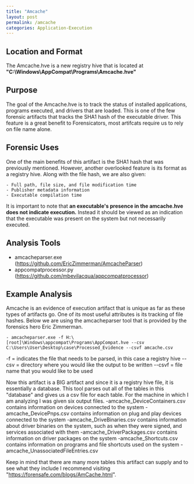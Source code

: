 ```yaml
---
title: "Amcache"
layout: post
permalink: /amcache
categories: Application-Execution
---
```

## Location and Format

The Amcache.hve is a new registry hive that is located at **"C:\Windows\AppCompat\Programs\Amcache.hve"**

## Purpose

The goal of the Amcache.hve is to track the status of installed applications, programs executed, and drivers that are loaded. This is one of the few forensic artifacts that tracks the SHA1 hash of the executable driver. This feature is a great benefit to Forensicators, most artifcats require us to rely on file name alone.

## Forensic Uses

One of the main benefits of this artifact is the SHA1 hash that was previously mentioned. However, another overlooked feature is its format as a registry hive. Along with the file hash, we are also given:

    - Full path, file size, and file modification time
    - Publisher metadata information
    - Executable compilation time

It is important to note that **an executable's presence in the amcache.hve does not indicate execution.** Instead it should be viewed as an indication that the executable was present on the system but not necessarily executed.

## Analysis Tools 

- amcacheparser.exe (https://github.com/EricZimmerman/AmcacheParser)
- appcompatprocessor.py (https://github.com/mbevilacqua/appcompatprocessor)

## Example Analysis

Amcache is an evidence of execution artifact that is unique as far as these types of artifacts go. One of its most useful attributes is its tracking of file hashes. Below we are using the amcacheparser tool that is provided by the forensics hero Eric Zimmerman. 

    - amcacheparser.exe -f H:\[root]\Windows\appcompat\Programs\AppCompat.hve --csv C:\Users\User\Desktop\case\Processed_Evidence --csvf amcache.csv

-f = indicates the file that needs to be parsed, in this case a registry hive
--csv = directory where you would like the output to be written
--csvf = file name that you would like to be used

Now this artifact is a BIG artifact and since it is a registry hive file, it is essentially a database. This tool parses out all of the tables in this "database" and gives us a csv file for each table. For the machine in which I am analyzing I was given six output files.
-amcache_DeviceContainers.csv contains information on devices connected to the system
-amcache_DevicePnps.csv contains information on plug and play devices connected to the system
-amcache_DriveBinaries.csv  contains information about driver binaries on the system, such as when they were signed, and services associated with them
-amcache_DriverPackages.csv contains information on driver packages on the system
-amcache_Shortcuts.csv contains information on programs and file shortcuts used on the system
-amcache_UnassociatedFileEntries.csv

Keep in mind that there are many more tables this artifact can supply and to see what they include I recommend visiting "https://forensafe.com/blogs/AmCache.html". 